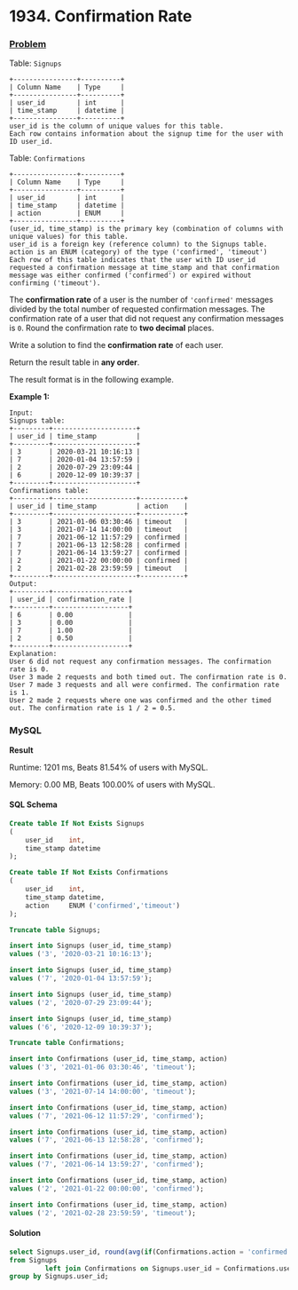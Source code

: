 # 1934. Confirmation Rate

### [Problem](https://leetcode.com/problems/confirmation-rate/description/)

Table: `Signups`

```
+----------------+----------+
| Column Name    | Type     |
+----------------+----------+
| user_id        | int      |
| time_stamp     | datetime |
+----------------+----------+
user_id is the column of unique values for this table.
Each row contains information about the signup time for the user with ID user_id.
```

Table: `Confirmations`

```
+----------------+----------+
| Column Name    | Type     |
+----------------+----------+
| user_id        | int      |
| time_stamp     | datetime |
| action         | ENUM     |
+----------------+----------+
(user_id, time_stamp) is the primary key (combination of columns with unique values) for this table.
user_id is a foreign key (reference column) to the Signups table.
action is an ENUM (category) of the type ('confirmed', 'timeout')
Each row of this table indicates that the user with ID user_id requested a confirmation message at time_stamp and that confirmation message was either confirmed ('confirmed') or expired without confirming ('timeout'). 
```

The **confirmation rate** of a user is the number of `'confirmed'` messages divided by the total number of requested confirmation messages. The confirmation rate of a user that did not request any confirmation messages is `0`. Round the confirmation rate to **two decimal** places.

Write a solution to find the **confirmation rate** of each user.

Return the result table in **any order**.

The result format is in the following example.

**Example 1:**

```
Input: 
Signups table:
+---------+---------------------+
| user_id | time_stamp          |
+---------+---------------------+
| 3       | 2020-03-21 10:16:13 |
| 7       | 2020-01-04 13:57:59 |
| 2       | 2020-07-29 23:09:44 |
| 6       | 2020-12-09 10:39:37 |
+---------+---------------------+
Confirmations table:
+---------+---------------------+-----------+
| user_id | time_stamp          | action    |
+---------+---------------------+-----------+
| 3       | 2021-01-06 03:30:46 | timeout   |
| 3       | 2021-07-14 14:00:00 | timeout   |
| 7       | 2021-06-12 11:57:29 | confirmed |
| 7       | 2021-06-13 12:58:28 | confirmed |
| 7       | 2021-06-14 13:59:27 | confirmed |
| 2       | 2021-01-22 00:00:00 | confirmed |
| 2       | 2021-02-28 23:59:59 | timeout   |
+---------+---------------------+-----------+
Output: 
+---------+-------------------+
| user_id | confirmation_rate |
+---------+-------------------+
| 6       | 0.00              |
| 3       | 0.00              |
| 7       | 1.00              |
| 2       | 0.50              |
+---------+-------------------+
Explanation: 
User 6 did not request any confirmation messages. The confirmation rate is 0.
User 3 made 2 requests and both timed out. The confirmation rate is 0.
User 7 made 3 requests and all were confirmed. The confirmation rate is 1.
User 2 made 2 requests where one was confirmed and the other timed out. The confirmation rate is 1 / 2 = 0.5.
```

### MySQL

**Result**

Runtime: 1201 ms, Beats 81.54% of users with MySQL.

Memory: 0.00 MB, Beats 100.00% of users with MySQL.

#### SQL Schema

```sql
Create table If Not Exists Signups
(
    user_id    int,
    time_stamp datetime
);

Create table If Not Exists Confirmations
(
    user_id    int,
    time_stamp datetime,
    action     ENUM ('confirmed','timeout')
);

Truncate table Signups;

insert into Signups (user_id, time_stamp)
values ('3', '2020-03-21 10:16:13');

insert into Signups (user_id, time_stamp)
values ('7', '2020-01-04 13:57:59');

insert into Signups (user_id, time_stamp)
values ('2', '2020-07-29 23:09:44');

insert into Signups (user_id, time_stamp)
values ('6', '2020-12-09 10:39:37');

Truncate table Confirmations;

insert into Confirmations (user_id, time_stamp, action)
values ('3', '2021-01-06 03:30:46', 'timeout');

insert into Confirmations (user_id, time_stamp, action)
values ('3', '2021-07-14 14:00:00', 'timeout');

insert into Confirmations (user_id, time_stamp, action)
values ('7', '2021-06-12 11:57:29', 'confirmed');

insert into Confirmations (user_id, time_stamp, action)
values ('7', '2021-06-13 12:58:28', 'confirmed');

insert into Confirmations (user_id, time_stamp, action)
values ('7', '2021-06-14 13:59:27', 'confirmed');

insert into Confirmations (user_id, time_stamp, action)
values ('2', '2021-01-22 00:00:00', 'confirmed');

insert into Confirmations (user_id, time_stamp, action)
values ('2', '2021-02-28 23:59:59', 'timeout');
```

#### Solution

```sql
select Signups.user_id, round(avg(if(Confirmations.action = 'confirmed', 1, 0)), 2) as confirmation_rate
from Signups
         left join Confirmations on Signups.user_id = Confirmations.user_id
group by Signups.user_id;
```
